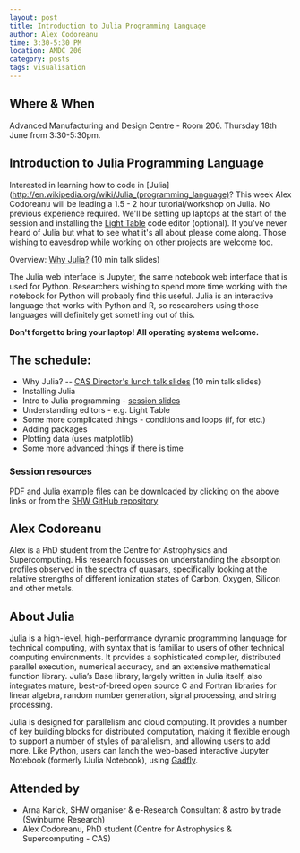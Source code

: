 ```yaml
---
layout: post
title: Introduction to Julia Programming Language
author: Alex Codoreanu
time: 3:30-5:30 PM
location: AMDC 206
category: posts
tags: visualisation
---
```


## Where & When

Advanced Manufacturing and Design Centre - Room 206. Thursday 18th June from 3:30-5:30pm.

## Introduction to Julia Programming Language

Interested in learning how to code in [Julia](http://en.wikipedia.org/wiki/Julia_(programming_language)? This week Alex Codoreanu will be leading a 1.5 - 2 hour tutorial/workshop on Julia. No previous experience required. We'll be setting up laptops at the start of the session and installing the [Light Table](http://lighttable.com) code editor (optional). If you've never heard of Julia but what to see what it's all about please come along.  Those wishing to eavesdrop while working on other projects are welcome too.

Overview: <a href="why_julia.pdf">Why Julia?</a> (10 min talk slides)

The Julia web interface is Jupyter, the same notebook web interface that is used for Python. Researchers wishing to spend more time working with the notebook for Python will probably find this useful. Julia is an interactive language that works with Python and R, so researchers using those languages will definitely get something out of this.

**Don't forget to bring your laptop! All operating systems welcome.**
## The schedule:

* Why Julia? -- <a href="julia/why_julia.pdf">CAS Director's lunch talk slides</a> (10 min talk slides)
* Installing Julia
* Intro to Julia programming - <a href="julia/julia_introduction_seminar.pdf">session slides</a>
* Understanding editors - e.g. Light Table
* Some more complicated things - conditions and loops (if, for etc.)
* Adding packages
* Plotting data (uses matplotlib)
* Some more advanced things if there is time

### Session resources

PDF and Julia example files can be downloaded by clicking on the above links or from the [SHW GitHub repository](https://github.com/thehackerwithin/swinburne)

## Alex Codoreanu

Alex is a PhD student from the Centre for Astrophysics and Supercomputing. His research focusses on understanding the absorption profiles observed in the spectra of quasars, specifically looking at the relative strengths of different ionization states of Carbon, Oxygen, Silicon and other metals.

## About Julia

[Julia](http://julialang.org) is a high-level, high-performance dynamic programming language for technical computing, with syntax that is familiar to users of other technical computing environments. It provides a sophisticated compiler, distributed parallel execution, numerical accuracy, and an extensive mathematical function library. Julia’s Base library, largely written in Julia itself, also integrates mature, best-of-breed open source C and Fortran libraries for linear algebra, random number generation, signal processing, and string processing.

Julia is designed for parallelism and cloud computing. It provides a number of key building blocks for distributed computation, making it flexible enough to support a number of styles of parallelism, and allowing users to add more. Like Python, users can lanch the web-based interactive Jupyter Notebook (formerly IJulia Notebook), using [Gadfly](https://github.com/dcjones/Gadfly.jl). 


## Attended by

* Arna Karick, SHW organiser & e-Research Consultant & astro by trade (Swinburne Research)
* Alex Codoreanu, PhD student (Centre for Astrophysics & Supercomputing - CAS)
